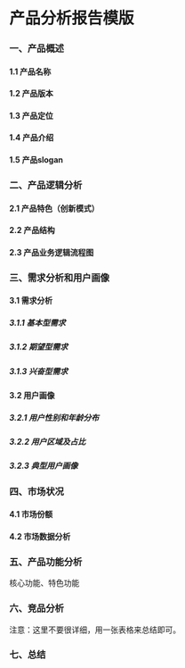 # 产品分析报告模版

### 一、产品概述

#### 1.1 产品名称

#### 1.2 产品版本

#### 1.3 产品定位

#### 1.4 产品介绍

#### 1.5 产品slogan



### 二、产品逻辑分析

#### 2.1 产品特色（创新模式）

#### 2.2 产品结构

#### 2.3 产品业务逻辑流程图



### 三、需求分析和用户画像

#### 3.1 需求分析

##### 3.1.1 基本型需求

##### 3.1.2 期望型需求

##### 3.1.3 兴奋型需求

#### 3.2 用户画像

##### 3.2.1 用户性别和年龄分布

##### 3.2.2 用户区域及占比

##### 3.2.3 典型用户画像



### 四、市场状况

#### 4.1 市场份额

#### 4.2 市场数据分析



### 五、产品功能分析

核心功能、特色功能



### 六、竞品分析

注意：这里不要很详细，用一张表格来总结即可。



### 七、总结

